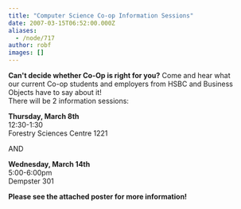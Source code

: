 ```yaml
---
title: "Computer Science Co-op Information Sessions"
date: 2007-03-15T06:52:00.000Z
aliases:
  - /node/717
author: robf
images: []
---
```


<div class="field field-name-body field-type-text-with-summary field-label-hidden"><div class="field-items"><div class="field-item even"><p><b>Can&apos;t decide whether Co-Op is right for you?</b> Come and hear what<br>
our current Co-op students and employers from HSBC and Business<br>
Objects have to say about it!<br>
There will be 2 information sessions:</p>
<p><b>Thursday, March 8th</b><br>
12:30-1:30<br>
Forestry Sciences Centre 1221</p>
<p>AND</p>
<p><b>Wednesday, March 14th</b><br>
5:00-6:00pm<br>
Dempster 301</p>
<p><b>Please see the attached poster for more information!</b></p>
</div></div></div>    <footer>
          </footer>
